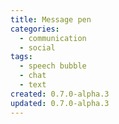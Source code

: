 ```yaml
---
title: Message pen
categories:
  - communication
  - social
tags:
  - speech bubble
  - chat
  - text
created: 0.7.0-alpha.3
updated: 0.7.0-alpha.3
---
```

